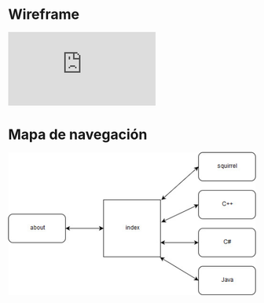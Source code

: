 # Wireframe

![Wireframe](https://github.com/DanJ64/despliegue/blob/master/doc/wireframe/Wireframe.pdf)



# Mapa de navegación

![Mapa de navegacion](https://github.com/DanJ64/despliegue/blob/master/doc/map/Mapa%20de%20navegacion.jpg)
